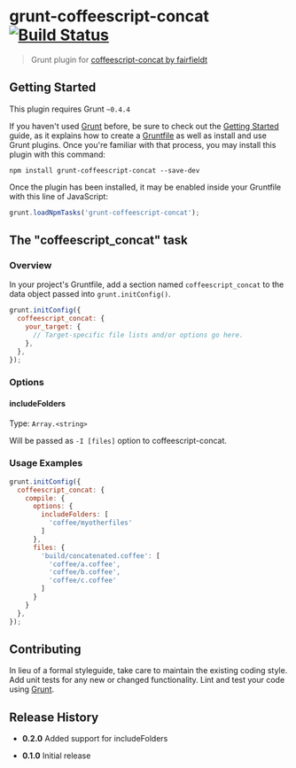# grunt-coffeescript-concat [![Build Status](https://travis-ci.org/PavelVanecek/grunt-coffeescript-concat.svg?branch=master)](https://travis-ci.org/PavelVanecek/grunt-coffeescript-concat)

> Grunt plugin for [coffeescript-concat by fairfieldt](https://github.com/fairfieldt/coffeescript-concat)

## Getting Started
This plugin requires Grunt `~0.4.4`

If you haven't used [Grunt](http://gruntjs.com/) before, be sure to check out the [Getting Started](http://gruntjs.com/getting-started) guide, as it explains how to create a [Gruntfile](http://gruntjs.com/sample-gruntfile) as well as install and use Grunt plugins. Once you're familiar with that process, you may install this plugin with this command:

```shell
npm install grunt-coffeescript-concat --save-dev
```

Once the plugin has been installed, it may be enabled inside your Gruntfile with this line of JavaScript:

```js
grunt.loadNpmTasks('grunt-coffeescript-concat');
```

## The "coffeescript_concat" task

### Overview
In your project's Gruntfile, add a section named `coffeescript_concat` to the data object passed into `grunt.initConfig()`.

```js
grunt.initConfig({
  coffeescript_concat: {
    your_target: {
      // Target-specific file lists and/or options go here.
    },
  },
});
```

### Options

#### includeFolders
Type: `Array.<string>`

Will be passed as `-I [files]` option to coffeescript-concat.

### Usage Examples

```js
grunt.initConfig({
  coffeescript_concat: {
    compile: {
      options: {
        includeFolders: [
          'coffee/myotherfiles'
        ]
      },
      files: {
        'build/concatenated.coffee': [
          'coffee/a.coffee',
          'coffee/b.coffee',
          'coffee/c.coffee'
        ]
      }
    }
  },
});
```

## Contributing
In lieu of a formal styleguide, take care to maintain the existing coding style. Add unit tests for any new or changed functionality. Lint and test your code using [Grunt](http://gruntjs.com/).

## Release History

- **0.2.0**
  Added support for includeFolders

- **0.1.0**
  Initial release
